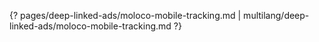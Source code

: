 {? pages/deep-linked-ads/moloco-mobile-tracking.md | multilang/deep-linked-ads/moloco-mobile-tracking.md ?}

